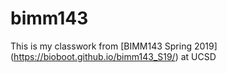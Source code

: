 # bimm143

This is my classwork from [BIMM143 Spring 2019] (https://bioboot.github.io/bimm143_S19/) at UCSD



